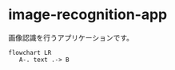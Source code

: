 image-recognition-app
=====================

画像認識を行うアプリケーションです。

```mermaid
flowchart LR
   A-. text .-> B
```